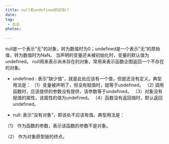 ```yaml
---
title: null和undefined的区别？
date:
tag:
 - 出云
photos:
 
---
```

<!-- 引言（简介） -->
  
<!--more-->

<!-- 详细内容 -->
  null是一个表示”无”的对象，转为数值时为0；undefined是一个表示”无”的原始值，转为数值时为NaN。
  当声明的变量还未被初始化时，变量的默认值为undefined。
  null用来表示尚未存在的对象，常用来表示函数企图返回一个不存在的对象。

  - undefined :
  表示”缺少值”，就是此处应该有一个值，但是还没有定义。典型用法是：
  （1）变量被声明了，但没有赋值时，就等于undefined。
  （2) 调用函数时，应该提供的参数没有提供，该参数等于undefined。
  （3）对象没有赋值的属性，该属性的值为undefined。
  （4）函数没有返回值时，默认返回undefined。

  - null:
  表示”没有对象”，即该处不应该有值。典型用法是：

  （1） 作为函数的参数，表示该函数的参数不是对象。

  （2） 作为对象原型链的终点。